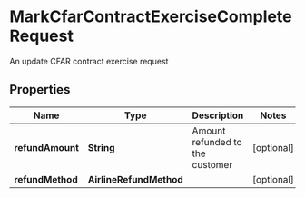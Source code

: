 

# MarkCfarContractExerciseCompleteRequest

An update CFAR contract exercise request

## Properties

| Name | Type | Description | Notes |
|------------ | ------------- | ------------- | -------------|
|**refundAmount** | **String** | Amount refunded to the customer |  [optional] |
|**refundMethod** | **AirlineRefundMethod** |  |  [optional] |




